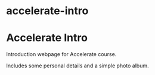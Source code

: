 # accelerate-intro

Accelerate Intro
================

Introduction webpage for Accelerate course.

Includes some personal details and a simple photo album.

